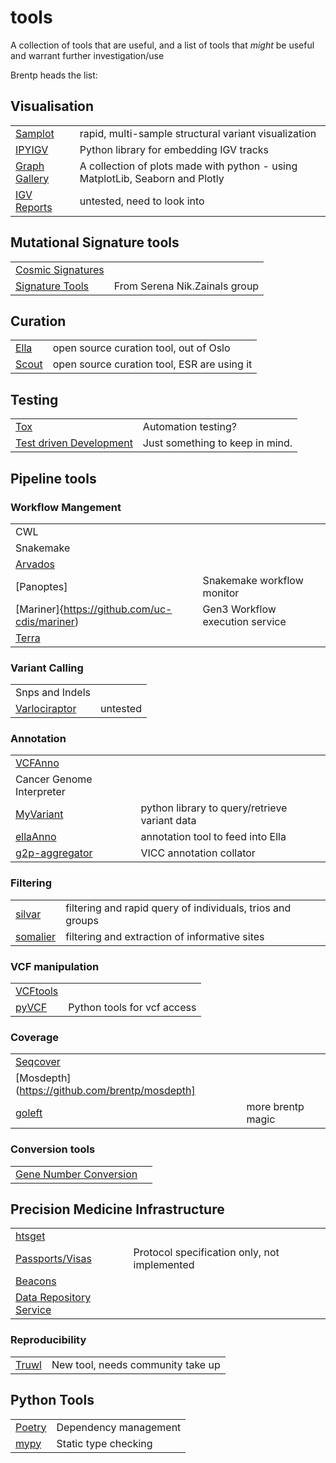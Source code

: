 # tools

A collection of tools that are useful, and a list of tools that *might* be useful and warrant further investigation/use

Brentp heads the list:


## Visualisation
|     |     |
| --- | --- |
| [Samplot](https://github.com/ryanlayer/samplot) | rapid, multi-sample structural variant visualization |
| [IPYIGV](https://github.com/QuantStack/ipyigv/) | Python library for embedding IGV tracks |
| [Graph Gallery](https://www.python-graph-gallery.com/) |  A collection of plots made with python - using MatplotLib, Seaborn and Plotly |
| [IGV Reports](https://github.com/igvteam/igv-reports) | untested, need to look into |

 ## Mutational Signature tools
|     |     |
| --- | --- |
| [Cosmic Signatures](https://cancer.sanger.ac.uk/signatures/tools/) || |
| [Signature Tools](https://github.com/Nik-Zainal-Group/signature.tools.lib#frequently-asked-questions) |From Serena Nik.Zainals group |

 ## Curation
|     |     |
| --- | --- |
| [Ella](https://gitlab.com/alleles/ella-anno) | open source curation tool, out of Oslo |
| [Scout](https://github.com/Clinical-Genomics/scout) | open source curation tool, ESR are using it |

## Testing
|     |     |
| --- | --- |
| [Tox](https://tox.readthedocs.io/en/latest/) |Automation testing? |
| [Test driven Development](https://en.wikipedia.org/wiki/Test-driven_development) | Just something to keep in mind. |


## Pipeline tools

### Workflow Mangement
|     |     |
| --- | --- |
| CWL | |
| Snakemake | |
| [Arvados](https://doc.arvados.org/main/user/cwl/cwl-extensions.html) | |
| [Panoptes] | Snakemake workflow monitor |
| [Mariner]{https://github.com/uc-cdis/mariner) | Gen3 Workflow execution service |
| [Terra](https://terra.bio)  |  |

### Variant Calling
|     |     |
| --- | --- |
| Snps and Indels | |
| [Varlociraptor](https://varlociraptor.github.io/docs/model/) | untested |

### Annotation
|     |     |
| --- | --- |
| [VCFAnno](https://github.com/brentp/vcfanno) | |
| Cancer Genome Interpreter | |
| [MyVariant](https://github.com/biothings/myvariant.py) | python library to query/retrieve variant data |
| [ellaAnno](https://gitlab.com/alleles/ella-anno/-/blob/dev/ops/datasets.json) | annotation tool to feed into Ella |
| [g2p-aggregator](https://github.com/ohsu-comp-bio/g2p-aggregator) | VICC annotation collator |

### Filtering
|     |     |
| --- | --- |
| [silvar](https://github.com/brentp/slivar) | filtering and rapid query of individuals, trios and groups  |
| [somalier](https://github.com/brentp/somalier) | filtering and extraction of informative sites |

### VCF manipulation
|     |     |
| --- | --- |
| [VCFtools](https://vcftools.github.io/index.html) | |
| [pyVCF](https://pyvcf.readthedocs.io/en/latest/index.html) | Python tools for vcf access

### Coverage
|     |     |
| --- | --- |
| [Seqcover](https://github.com/brentp/seqcover) | |
| [Mosdepth](https://github.com/brentp/mosdepth]| | 
| [goleft](https://github.com/brentp/goleft) | more brentp magic |

### Conversion tools
|     |     |
| --- | --- |
| [Gene Number Conversion](https://bionumbers.hms.harvard.edu/search.aspx?trm=NZGL02317) | |

## Precision Medicine Infrastructure
|     |     |
| --- | --- |
| [htsget]() | |
| [Passports/Visas](https://github.com/ga4gh/ga4gh-starter-kit-passport-admin) | Protocol specification only, not implemented|
| [Beacons](https://beacon-network.org//#/directory) | |
| [Data Repository Service](https://github.com/ga4gh/ga4gh-starter-kit-drs) | |

### Reproducibility
|     |     |
| --- | --- |
| [Truwl](https://truwl.com/workflows) | New tool, needs community take up |

## Python Tools
|     |     |
| --- | --- |
| [Poetry](https://github.com/python-poetry/poetry) | Dependency management |
| [mypy](https://mypy.readthedocs.io/en/latest/index.html) | Static type checking |
